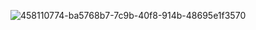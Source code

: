 ![458110774-ba5768b7-7c9b-40f8-914b-48695e1f3570](https://github.com/user-attachments/assets/867d6aa5-27a2-44e2-bceb-106e94693203)
